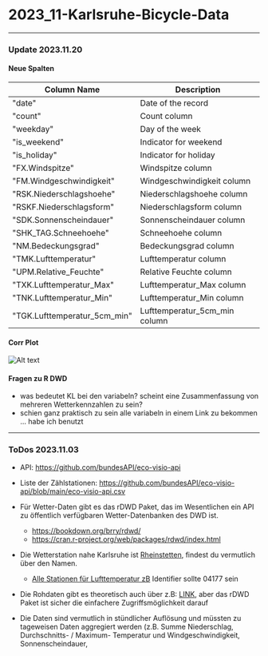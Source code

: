 # 2023_11-Karlsruhe-Bicycle-Data

---

### Update 2023.11.20

#### Neue Spalten

| Column Name                | Description                 |
|--------------------------- |-----------------------------|
| "date"                     | Date of the record          |
| "count"                    | Count column                |
| "weekday"                  | Day of the week             |
| "is_weekend"               | Indicator for weekend       |
| "is_holiday"               | Indicator for holiday       |
| "FX.Windspitze"            | Windspitze column           |
| "FM.Windgeschwindigkeit"   | Windgeschwindigkeit column  |
| "RSK.Niederschlagshoehe"   | Niederschlagshoehe column   |
| "RSKF.Niederschlagsform"   | Niederschlagsform column    |
| "SDK.Sonnenscheindauer"    | Sonnenscheindauer column    |
| "SHK_TAG.Schneehoehe"      | Schneehoehe column          |
| "NM.Bedeckungsgrad"        | Bedeckungsgrad column       |
| "TMK.Lufttemperatur"       | Lufttemperatur column       |
| "UPM.Relative_Feuchte"     | Relative Feuchte column     |
| "TXK.Lufttemperatur_Max"   | Lufttemperatur_Max column   |
| "TNK.Lufttemperatur_Min"   | Lufttemperatur_Min column   |
| "TGK.Lufttemperatur_5cm_min"| Lufttemperatur_5cm_min column|

#### Corr Plot
![Alt text](path/to/bikedata_corr_plot.png "Title")

#### Fragen zu R DWD
- was bedeutet KL bei den variabeln? scheint eine Zusammenfassung von mehreren Wetterkennzahlen zu sein?
- schien ganz praktisch zu sein alle variabeln in einem Link zu bekommen ... habe ich benutzt

---

### ToDos 2023.11.03
- API: https://github.com/bundesAPI/eco-visio-api
- Liste der Zählstationen: https://github.com/bundesAPI/eco-visio-api/blob/main/eco-visio-api.csv

- Für Wetter-Daten gibt es das rDWD Paket, das im Wesentlichen ein API zu öffentlich verfügbaren Wetter-Datenbanken des DWD ist.
  - https://bookdown.org/brry/rdwd/
  - https://cran.r-project.org/web/packages/rdwd/index.html
 
- Die Wetterstation nahe Karlsruhe ist [Rheinstetten](https://www.dwd.de/DE/wetter/wetterundklima_vorort/baden-wuerttemberg/rheinstetten/_node.html), findest du vermutlich über den Namen.
  - [Alle Stationen für Lufttemperatur zB](https://opendata.dwd.de/climate_environment/CDC/observations_germany/climate/hourly/air_temperature/recent/TU_Stundenwerte_Beschreibung_Stationen.txt) Identifier sollte 04177 sein

- Die Rohdaten gibt es theoretisch auch über z.B: [LINK](https://opendata.dwd.de/climate_environment/CDC/observations_germany/climate/hourly/air_temperature/recent/), aber das rDWD Paket ist sicher die einfachere Zugriffsmöglichkeit darauf
- Die Daten sind vermutlich in stündlicher Auflösung und müssten zu tageweisen Daten aggregiert werden (z.B. Summe Niederschlag, Durchschnitts- / Maximum- Temperatur und Windgeschwindigkeit, Sonnenscheindauer,
